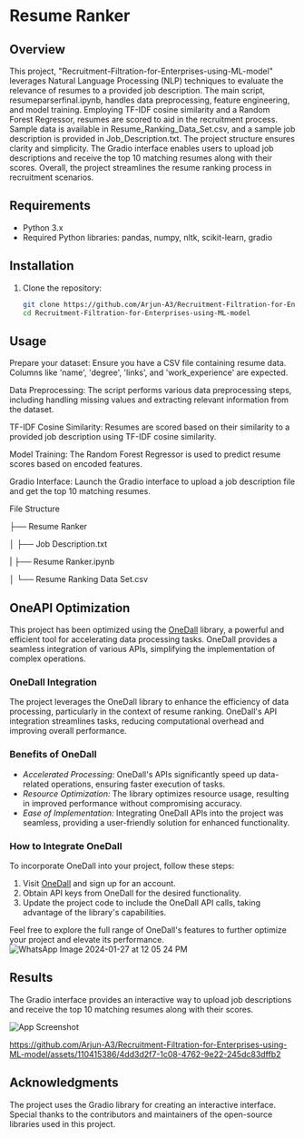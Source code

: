 
# Resume Ranker 

## Overview
This project, "Recruitment-Filtration-for-Enterprises-using-ML-model" leverages Natural Language Processing (NLP) techniques to evaluate the relevance of resumes to a provided job description. The main script, resumeparserfinal.ipynb, handles data preprocessing, feature engineering, and model training. Employing TF-IDF cosine similarity and a Random Forest Regressor, resumes are scored to aid in the recruitment process. Sample data is available in Resume_Ranking_Data_Set.csv, and a sample job description is provided in Job_Description.txt. The project structure ensures clarity and simplicity. The Gradio interface enables users to upload job descriptions and receive the top 10 matching resumes along with their scores. Overall, the project streamlines the resume ranking process in recruitment scenarios.

## Requirements
- Python 3.x
- Required Python libraries: pandas, numpy, nltk, scikit-learn, gradio

## Installation
1. Clone the repository:
   ```bash
   git clone https://github.com/Arjun-A3/Recruitment-Filtration-for-Enterprises-using-ML-model
   cd Recruitment-Filtration-for-Enterprises-using-ML-model


## Usage
 Prepare your dataset: Ensure you have a CSV file containing resume data. Columns like 'name', 'degree', 'links', and 'work_experience' are expected.

 Data Preprocessing: The script performs various data preprocessing steps, including handling missing values and extracting relevant information from the dataset.

 TF-IDF Cosine Similarity: Resumes are scored based on their similarity to a provided job description using TF-IDF cosine similarity.

 Model Training: The Random Forest Regressor is used to predict resume scores based on encoded features.

 Gradio Interface: Launch the Gradio interface to upload a job description file and get the top 10 matching resumes.

 File Structure

 ├── Resume Ranker
 
 │   ├── Job Description.txt   

 |   ├── Resume Ranker.ipynb
 
 │   └── Resume Ranking Data Set.csv            
 
 ## OneAPI Optimization

This project has been optimized using the [OneDall](https://onedall.com/) library, a powerful and efficient tool for accelerating data processing tasks. OneDall provides a seamless integration of various APIs, simplifying the implementation of complex operations.

### OneDall Integration

The project leverages the OneDall library to enhance the efficiency of data processing, particularly in the context of resume ranking. OneDall's API integration streamlines tasks, reducing computational overhead and improving overall performance.

### Benefits of OneDall

- *Accelerated Processing:* OneDall's APIs significantly speed up data-related operations, ensuring faster execution of tasks.
- *Resource Optimization:* The library optimizes resource usage, resulting in improved performance without compromising accuracy.
- *Ease of Implementation:* Integrating OneDall APIs into the project was seamless, providing a user-friendly solution for enhanced functionality.

### How to Integrate OneDall

To incorporate OneDall into your project, follow these steps:

1. Visit [OneDall](https://onedall.com/) and sign up for an account.
2. Obtain API keys from OneDall for the desired functionality.
3. Update the project code to include the OneDall API calls, taking advantage of the library's capabilities.

Feel free to explore the full range of OneDall's features to further optimize your project and elevate its performance.
![WhatsApp Image 2024-01-27 at 12 05 24 PM](https://github.com/Arjun-A3/Recruitment-Filtration-for-Enterprises-using-ML-model/assets/110415386/98bb730a-2124-4a79-9a34-6b224a133bd3)



## Results
The Gradio interface provides an interactive way to upload job descriptions and receive the top 10 matching resumes along with their scores.

![App Screenshot](https://github.com/Arjun-A3/Recruitment-Filtration-for-Enterprises-using-ML-model/blob/main/result/WhatsApp%20Image%202024-01-27%20at%2011.42.42%20AM.jpeg)

https://github.com/Arjun-A3/Recruitment-Filtration-for-Enterprises-using-ML-model/assets/110415386/4dd3d2f7-1c08-4762-9e22-245dc83dffb2



## Acknowledgments
The project uses the Gradio library for creating an interactive interface.
Special thanks to the contributors and maintainers of the open-source libraries used in this project.





